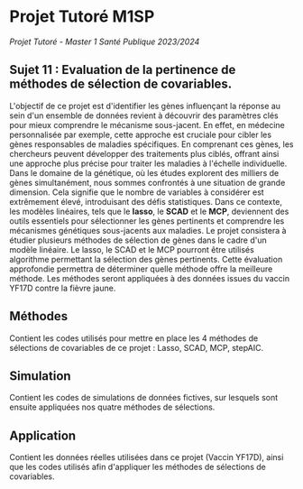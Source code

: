 # Projet Tutoré M1SP

*Projet Tutoré - Master 1 Santé Publique 2023/2024*

## Sujet 11 : Evaluation de la pertinence de méthodes de sélection de covariables.

L'objectif de ce projet est d'identifier les gènes influençant la réponse au sein d'un ensemble de données revient à découvrir des paramètres clés pour mieux comprendre le mécanisme sous-jacent. En effet, en médecine personnalisée par exemple, cette approche est cruciale pour cibler les gènes responsables de maladies spécifiques. En comprenant ces gènes, les chercheurs peuvent développer des traitements plus ciblés, offrant ainsi une approche plus précise pour traiter les maladies à l'échelle individuelle. Dans le domaine de la génétique, où les études explorent des milliers de gènes simultanément, nous sommes confrontés à une situation de grande dimension. Cela signifie que le nombre de variables à considérer est extrêmement élevé, introduisant des défis statistiques. Dans ce contexte, les modèles linéaires, tels que le **lasso**, le **SCAD** et le **MCP**, deviennent des outils essentiels pour sélectionner les gènes pertinents et comprendre les mécanismes génétiques sous-jacents aux maladies. Le projet consistera à étudier plusieurs méthodes de sélection de gènes dans le cadre d'un modèle linéaire. Le lasso, le SCAD et le MCP pourront être utilisés algorithme permettant la sélection des gènes pertinents. Cette évaluation approfondie permettra de déterminer quelle méthode offre la meilleure méthode. Les méthodes seront appliquées à des données issues du vaccin YF17D contre la fièvre jaune.  

## Méthodes
Contient les codes utilisés pour mettre en place les 4 méthodes de sélections de covariables de ce projet : Lasso, SCAD, MCP, stepAIC. 

## Simulation
Contient les codes de simulations de données fictives, sur lesquels sont ensuite appliquées nos quatre méthodes de sélections. 

## Application 
Contient les données réelles utilisées dans ce projet (Vaccin YF17D), ainsi que les codes utilisés afin d'appliquer les méthodes de sélections de covariables. 
